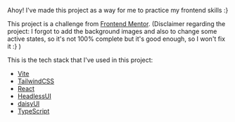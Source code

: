 Ahoy! I've made this project as a way for me to practice my frontend skills :}

This project is a challenge from [Frontend Mentor](https://www.frontendmentor.io/home).
(Disclaimer regarding the project: I forgot to add the background images and also to change some active states, so it's not 100% complete but it's good enough, so I won't fix it :} )

This is the tech stack that I've used in this project:

- [Vite](https://vitejs.dev)
- [TailwindCSS](https://tailwindcss.com)
- [React](https://react.dev)
- [HeadlessUI](https://headlessui.com)
- [daisyUI](https://daisyui.com)
- [TypeScript](https://www.typescriptlang.org)
